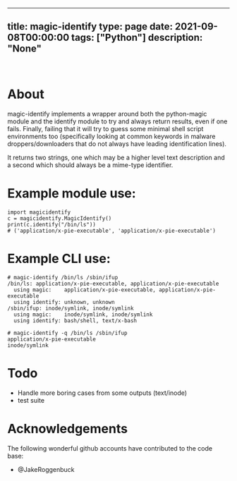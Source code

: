 
---
title: magic-identify
type: page
date: 2021-09-08T00:00:00
tags: ["Python"]
description: "None"
---


<br>

# About

magic-identify implements a wrapper around both the python-magic
module and the identify module to try and always return results, even
if one fails.  Finally, failing that it will try to guess some minimal
shell script environments too (specifically looking at common keywords
in malware droppers/downloaders that do not always have leading
identification lines).

It returns two strings, one which may be a higher level text
description and a second which should always be a mime-type
identifier.

# Example module use:

    import magicidentify
    c = magicidentify.MagicIdentify()
    print(c.identify("/bin/ls"))
    # ('application/x-pie-executable', 'application/x-pie-executable')
    
# Example CLI use:

    # magic-identify /bin/ls /sbin/ifup
    /bin/ls: application/x-pie-executable, application/x-pie-executable
      using magic:    application/x-pie-executable, application/x-pie-executable
      using identify: unknown, unknown
    /sbin/ifup: inode/symlink, inode/symlink
      using magic:    inode/symlink, inode/symlink
      using identify: bash/shell, text/x-bash

    # magic-identify -q /bin/ls /sbin/ifup
    application/x-pie-executable
    inode/symlink

# Todo

- Handle more boring cases from some outputs (text/inode)
- test suite

# Acknowledgements

The following wonderful github accounts have contributed to the code base:

- @JakeRoggenbuck
